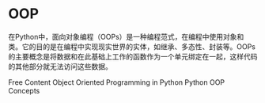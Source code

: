 # OOP

在Python中，面向对象编程（OOPs）是一种编程范式，在编程中使用对象和类。它的目的是在编程中实现现实世界的实体，如继承、多态性、封装等。OOPs的主要概念是将数据和在此基础上工作的函数作为一个单元绑定在一起，这样代码的其他部分就无法访问这些数据。

<ResourceGroupTitle>Free Content</ResourceGroupTitle>
<BadgeLink colorScheme='yellow' badgeText='Read' href='https://realpython.com/python3-object-oriented-programming/'>Object Oriented Programming in Python</BadgeLink>
<BadgeLink colorScheme='yellow' badgeText='Read' href='https://www.geeksforgeeks.org/python-oops-concepts/'>Python OOP Concepts</BadgeLink>

